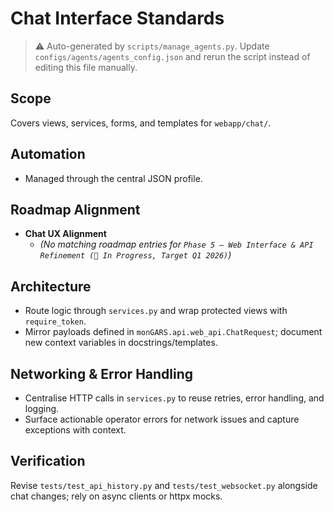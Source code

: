 # Chat Interface Standards

> ⚠️ Auto-generated by `scripts/manage_agents.py`. Update `configs/agents/agents_config.json` and rerun the script instead of editing this file manually.

## Scope

Covers views, services, forms, and templates for `webapp/chat/`.

## Automation

- Managed through the central JSON profile.

## Roadmap Alignment

- **Chat UX Alignment**
  - _(No matching roadmap entries for `Phase 5 – Web Interface & API Refinement (🔄 In Progress, Target Q1 2026)`)_

## Architecture

- Route logic through `services.py` and wrap protected views with `require_token`.
- Mirror payloads defined in `monGARS.api.web_api.ChatRequest`; document new context variables in
    docstrings/templates.

## Networking & Error Handling

- Centralise HTTP calls in `services.py` to reuse retries, error handling, and logging.
- Surface actionable operator errors for network issues and capture exceptions with context.

## Verification

Revise `tests/test_api_history.py` and `tests/test_websocket.py` alongside chat changes; rely on
async clients or httpx mocks.

